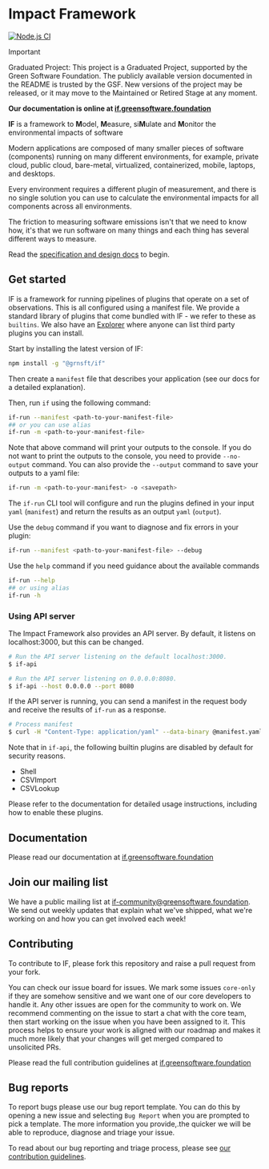 # Impact Framework

[![Node.js CI](https://github.com/Green-Software-Foundation/if/actions/workflows/nodejs-ci.yml/badge.svg)](https://github.com/Green-Software-Foundation/if/actions/workflows/nodejs-ci.yml)

> [!IMPORTANT]
> Graduated Project: This project is a Graduated Project, supported by the Green Software Foundation. The publicly available version documented in the README is trusted by the GSF. New versions of the project may be released, or it may move to the Maintained or Retired Stage at any moment.

**Our documentation is online at [if.greensoftware.foundation](https://if.greensoftware.foundation/)**

**IF** is a framework to **M**odel, **M**easure, si**M**ulate and **M**onitor the environmental impacts of software

Modern applications are composed of many smaller pieces of software (components) running on many different environments, for example, private cloud, public cloud, bare-metal, virtualized, containerized, mobile, laptops, and desktops.

Every environment requires a different plugin of measurement, and there is no single solution you can use to calculate the environmental impacts for all components across all environments.

The friction to measuring software emissions isn't that we need to know how, it's that we run software on many things and each thing has several different ways to measure.

Read the [specification and design docs](https://if.greensoftware.foundation) to begin.

## Get started

IF is a framework for running pipelines of plugins that operate on a set of observations. This is all configured using a manifest file. We provide a standard library of plugins that come bundled with IF - we refer to these as `builtins`. We also have an [Explorer](https://explorer.if.greensoftware.foundation) where anyone can list third party plugins you can install.

Start by installing the latest version of IF:

```sh
npm install -g "@grnsft/if"
```

Then create a `manifest` file that describes your application (see our docs for a detailed explanation).

Then, run `if` using the following command:

```sh
if-run --manifest <path-to-your-manifest-file>
## or you can use alias
if-run -m <path-to-your-manifest-file>

```

Note that above command will print your outputs to the console. If you do not want to print the outputs to the console, you need to provide `--no-output` command. You can also provide the `--output` command to save your outputs to a yaml file:

```sh
if-run -m <path-to-your-manifest> -o <savepath>
```

The `if-run` CLI tool will configure and run the plugins defined in your input `yaml` (`manifest`) and return the results as an output `yaml` (`output`).

Use the `debug` command if you want to diagnose and fix errors in your plugin:

```sh
if-run --manifest <path-to-your-manifest-file> --debug
```

Use the `help` command if you need guidance about the available commands

```sh
if-run --help
## or using alias
if-run -h
```

### Using API server

The Impact Framework also provides an API server. By default, it listens on localhost:3000, but this can be changed.

```sh
# Run the API server listening on the default localhost:3000.
$ if-api

# Run the API server listening on 0.0.0.0:8080.
$ if-api --host 0.0.0.0 --port 8080
```

If the API server is running, you can send a manifest in the request body and receive the results of `if-run` as a response.

```sh
# Process manifest
$ curl -H "Content-Type: application/yaml" --data-binary @manifest.yaml http://localhost:3000/v1/run
```

Note that in `if-api`, the following builtin plugins are disabled by default for security reasons.
- Shell
- CSVImport
- CSVLookup

Please refer to the documentation for detailed usage instructions, including how to enable these plugins.

## Documentation

Please read our documentation at [if.greensoftware.foundation](https://if.greensoftware.foundation/)

## Join our mailing list

We have a public mailing list at [if-community@greensoftware.foundation](https://groups.google.com/u/1/a/greensoftware.foundation/g/if-community). We send out weekly updates that explain what we've shipped, what we're working on and how you can get involved each week!

## Contributing

To contribute to IF, please fork this repository and raise a pull request from your fork.

You can check our issue board for issues. We mark some issues `core-only` if they are somehow sensitive and we want one of our core developers to handle it. Any other issues are open for the community to work on. We recommend commenting on the issue to start a chat with the core team, then start working on the issue when you have been assigned to it. This process helps to ensure your work is aligned with our roadmap and makes it much more likely that your changes will get merged compared to unsolicited PRs.

Please read the full contribution guidelines at [if.greensoftware.foundation](https://if.greensoftware.foundation/Contributing)

## Bug reports

To report bugs please use our bug report template. You can do this by opening a new issue and selecting `Bug Report` when you are prompted to pick a template. The more information you provide,.the quicker we will be able to reproduce, diagnose and triage your issue.

To read about our bug reporting and triage process, please see [our contribution guidelines](contributing.md#reporting-bugs).
